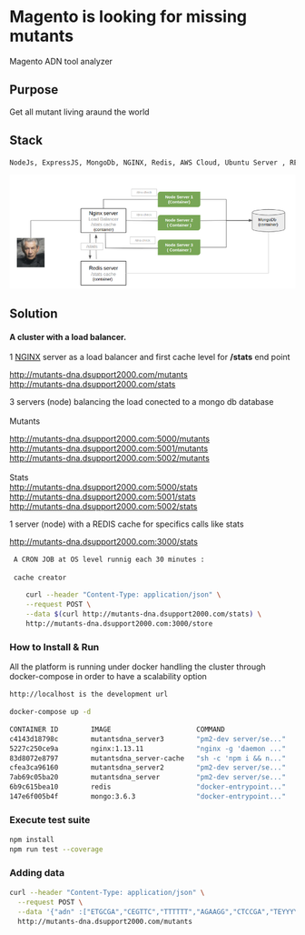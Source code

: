 # Magento is looking for missing mutants
   
   Magento ADN tool analyzer 


## Purpose
  Get all mutant living araund the world

## Stack
```sh
NodeJs, ExpressJS, MongoDb, NGINX, Redis, AWS Cloud, Ubuntu Server , REST API Standar
```

![alt text](picture.png)

## Solution

  #### A cluster with a load balancer.
  
   1  <a href="https://github.com/danillanos/mutants-dna/blob/master/config/nginx/nginx.conf#L14-L20">NGINX</a> server as a load balancer and first cache level for  <b>/stats</b> end point
          <div> 
            <a href="http://mutants-dna.dsupport2000.com/mutants" >http://mutants-dna.dsupport2000.com/mutants</a>
          </div>
          <div> 
            <a href="http://mutants-dna.dsupport2000.com/stats" >http://mutants-dna.dsupport2000.com/stats</a>
          </div>

   3 servers (node) balancing the load conected to a mongo db database 
        <br/>
        <br/>
        Mutants
        <div> 
            <a href="http://mutants-dna.dsupport2000.com:5000/mutants" >http://mutants-dna.dsupport2000.com:5000/mutants</a>
        </div>
        <div> 
            <a href="http://mutants-dna.dsupport2000.com:5001/mutants" >http://mutants-dna.dsupport2000.com:5001/mutants</a>
        </div>
        <div> 
            <a href="http://mutants-dna.dsupport2000.com:5002/mutants" >http://mutants-dna.dsupport2000.com:5002/mutants</a>
        </div>
        <br/>
        Stats
        <div> 
            <a href="http://mutants-dna.dsupport2000.com:5000/stats" >http://mutants-dna.dsupport2000.com:5000/stats</a>
        </div>
        <div> 
            <a href="http://mutants-dna.dsupport2000.com:5001/stats" >http://mutants-dna.dsupport2000.com:5001/stats</a>
        </div>
        <div> 
            <a href="http://mutants-dna.dsupport2000.com:5002/stats" >http://mutants-dna.dsupport2000.com:5002/stats</a>
        </div>

  1 server (node) with a REDIS  cache for specifics calls like stats
        <div> 
            <a href="http://mutants-dna.dsupport2000.com:3000/stats" >http://mutants-dna.dsupport2000.com:3000/stats</a>
        </div>

     A CRON JOB at OS level runnig each 30 minutes :
     
     cache creator
```sh
    curl --header "Content-Type: application/json" \
    --request POST \
    --data $(curl http://mutants-dna.dsupport2000.com/stats) \
    http://mutants-dna.dsupport2000.com:3000/store
```    

### How to Install & Run

All the platform is running under docker handling the cluster through docker-compose in order to have a scalability option 
```sh
http://localhost is the development url
```
```sh
docker-compose up -d
```
```sh
CONTAINER ID        IMAGE                     COMMAND                  CREATED             STATUS              PORTS                      NAMES
c4143d18798c        mutantsdna_server3        "pm2-dev server/se..."   About an hour ago   Up About an hour    0.0.0.0:5002->5000/tcp     mutantsdna_server3_1
5227c250ce9a        nginx:1.13.11             "nginx -g 'daemon ..."   About an hour ago   Up About an hour    0.0.0.0:80->80/tcp         mutantsdna_nginx_1
83d8072e8797        mutantsdna_server-cache   "sh -c 'npm i && n..."   About an hour ago   Up About an hour    0.0.0.0:3000->3000/tcp     mutantsdna_server-cache_1
cfea3ca96160        mutantsdna_server2        "pm2-dev server/se..."   About an hour ago   Up About an hour    0.0.0.0:5001->5000/tcp     mutantsdna_server2_1
7ab69c05ba20        mutantsdna_server         "pm2-dev server/se..."   About an hour ago   Up About an hour    0.0.0.0:5000->5000/tcp     mutantsdna_server_1
6b9c615bea10        redis                     "docker-entrypoint..."   About an hour ago   Up About an hour    6379/tcp                   cache
147e6f005b4f        mongo:3.6.3               "docker-entrypoint..."   About an hour ago   Up About an hour    0.0.0.0:27017->27017/tcp   mutantsdna_mongodb_1

```

### Execute test suite
```sh
npm install 
npm run test --coverage
```
    
### Adding data 
```sh
curl --header "Content-Type: application/json" \
  --request POST \
  --data '{"adn" :["ETGCGA","CEGTTC","TTTTTT","AGAAGG","CTCCGA","TEYYYY"]}' \
  http://mutants-dna.dsupport2000.com/mutants
```




